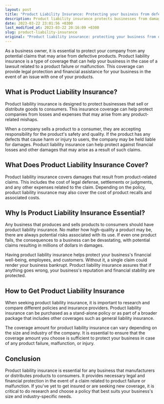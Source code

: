 ```yaml
---
layout: post
title: "Product Liability Insurance: Protecting your business from defective product claims"
description: Product liability insurance protects businesses from damages caused by defective products. Learn how it works and why it is essential for any company that produces and sells products to consumers.
date: 2023-03-22 23:01:56 +0300
last_modified_at: 2023-03-22 20:16:09 +0300
slug: product-liability-insurance
original: "Product liability insurance: protecting your business from defective product claims"
---
```

As a business owner, it is essential to protect your company from any potential claims that may arise from defective products. Product liability insurance is a type of coverage that can help your business in the case of a lawsuit related to a product failure or malfunction. This coverage can provide legal protection and financial assistance for your business in the event of an issue with one of your products.

## What is Product Liability Insurance?

Product liability insurance is designed to protect businesses that sell or distribute goods to consumers. This insurance coverage can help protect companies from losses and expenses that may arise from any product-related mishaps.

When a company sells a product to a consumer, they are accepting responsibility for the product's safety and quality. If the product has any defects that cause harm or injury to users, the company may be held liable for damages. Product liability insurance can help protect against financial losses and other damages that may arise as a result of such claims.

## What Does Product Liability Insurance Cover?

Product liability insurance covers damages that result from product-related claims. This includes the cost of legal defense, settlements or judgments, and any other expenses related to the claim. Depending on the policy, product liability insurance may also cover the cost of product recalls and associated costs.

## Why Is Product Liability Insurance Essential?

Any business that produces and sells products to consumers should have product liability insurance. No matter how high-quality a product may be, there are always potential risks associated with its use. If even one product fails, the consequences to a business can be devastating, with potential claims resulting in millions of dollars in damages.

Having product liability insurance helps protect your business's financial well-being, employees, and customers. Without it, a single claim could render your business bankrupt. Product liability insurance assures that if anything goes wrong, your business's reputation and financial stability are protected.

## How to Get Product Liability Insurance

When seeking product liability insurance, it is important to research and compare different policies and insurance providers. Product liability insurance can be purchased as a stand-alone policy or as part of a broader package that includes other coverages such as general liability insurance.

The coverage amount for product liability insurance can vary depending on the size and industry of the company. It is essential to ensure that the coverage amount you choose is sufficient to protect your business in case of any product failure, malfunction, or injury.

## Conclusion

Product liability insurance is essential for any business that manufacturers or distributes products to consumers. It provides necessary legal and financial protection in the event of a claim related to product failure or malfunction. If you've yet to get insured or are seeking new coverage, it is critical to do research and choose a policy that best suits your business's size and industry-specific needs.